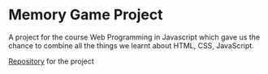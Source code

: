 # Memory Game Project

A project for the course Web Programming in Javascript which gave us the chance to combine all the things we learnt about HTML, CSS, JavaScript.

[Repository](https://github.com/siddish-reddy/Memory-Game) for the project
